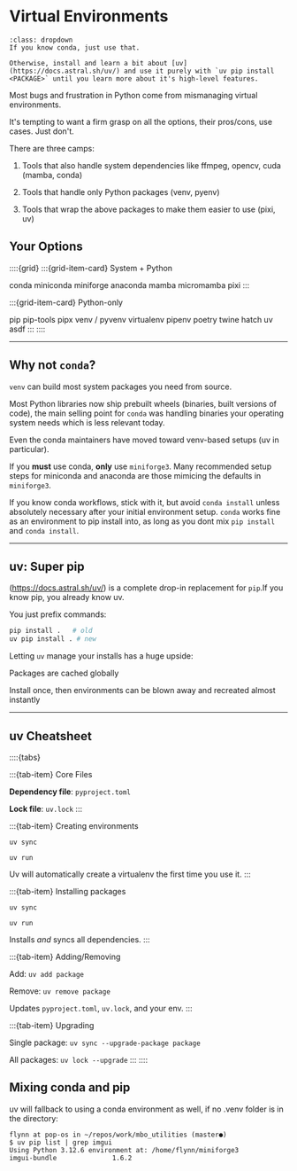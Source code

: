 # Virtual Environments

```{admonition} TLDR
:class: dropdown
If you know conda, just use that.

Otherwise, install and learn a bit about [uv](https://docs.astral.sh/uv/) and use it purely with `uv pip install <PACKAGE>` until you learn more about it's high-level features.
```

Most bugs and frustration in Python come from mismanaging virtual environments.

It's tempting to want a firm grasp on all the options, their pros/cons, use cases. Just don't.

There are three camps:

1. Tools that also handle system dependencies like ffmpeg, opencv, cuda (mamba, conda)

2. Tools that handle only Python packages (venv, pyenv)

3. Tools that wrap the above packages to make them easier to use (pixi, uv)

## Your Options

::::{grid}
:::{grid-item-card} System + Python

conda
miniconda
miniforge
anaconda
mamba
micromamba
pixi
:::

:::{grid-item-card} Python-only

pip
pip-tools
pipx
venv / pyvenv
virtualenv
pipenv
poetry
twine
hatch
uv
asdf
:::
::::

---

## Why not `conda`?

`venv` can build most system packages you need from source.

Most Python libraries now ship prebuilt wheels (binaries, built versions of code), the main selling point for `conda` was handling binaries your operating system needs which is less relevant today.

Even the conda maintainers have moved toward venv-based setups (uv in particular).

If you **must** use conda, **only** use `miniforge3`. Many recommended setup steps for miniconda and anaconda are those mimicing the defaults in `miniforge3`.

If you know conda workflows, stick with it, but avoid `conda install` unless absolutely necessary after your initial environment setup. `conda` works fine as an environment to pip install into, as long as you dont mix `pip install` and `conda install`.

---

## uv: Super pip

(https://docs.astral.sh/uv/) is a complete drop-in replacement for `pip`.If you know pip, you already know uv.

You just prefix commands:

```bash
pip install .   # old
uv pip install . # new
```

Letting `uv` manage your installs has a huge upside:

Packages are cached globally

Install once, then environments can be blown away and recreated almost instantly

---

## uv Cheatsheet

::::{tabs}

:::{tab-item} Core Files

**Dependency file**: `pyproject.toml`

**Lock file**: `uv.lock`
:::

:::{tab-item} Creating environments

`uv sync`

`uv run`

Uv will automatically create a virtualenv the first time you use it.
:::

:::{tab-item} Installing packages

`uv sync`

`uv run`

Installs *and* syncs all dependencies.
:::

:::{tab-item} Adding/Removing

Add: `uv add package`

Remove: `uv remove package`

Updates `pyproject.toml`, `uv.lock`, and your env.
:::

:::{tab-item} Upgrading

Single package: `uv sync --upgrade-package package`

All packages: `uv lock --upgrade`
:::
::::

## Mixing conda and pip 

uv will fallback to using a conda environment as well, if no .venv folder is in the directory:
``` {code} bash
flynn at pop-os in ~/repos/work/mbo_utilities (master●)
$ uv pip list | grep imgui
Using Python 3.12.6 environment at: /home/flynn/miniforge3
imgui-bundle              1.6.2
```
